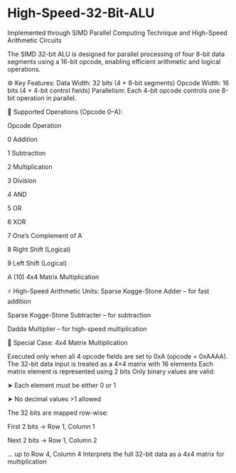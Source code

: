 # High-Speed-32-Bit-ALU
Implemented through SIMD Parallel Computing Technique and High-Speed Arithmetic Circuits

The SIMD 32-bit ALU is designed for parallel processing of four 8-bit data segments using a 16-bit opcode, enabling efficient arithmetic and logical operations.

⚙️ Key Features:
Data Width: 32 bits (4 × 8-bit segments)
Opcode Width: 16 bits (4 × 4-bit control fields)
Parallelism: Each 4-bit opcode controls one 8-bit operation in parallel.

🔢 Supported Operations (Opcode 0–A):

Opcode	Operation

0	      Addition

1      	Subtraction

2	      Multiplication

3	      Division

4	      AND

5	      OR

6	      XOR

7	      One’s Complement of A

8	      Right Shift (Logical)

9	      Left Shift (Logical)

A (10)	4x4 Matrix Multiplication




⚡ High-Speed Arithmetic Units:
Sparse Kogge-Stone Adder – for fast addition

Sparse Kogge-Stone Subtracter – for subtraction

Dadda Multiplier – for high-speed multiplication


🔄 Special Case: 4x4 Matrix Multiplication

Executed only when all 4 opcode fields are set to 0xA (opcode = 0xAAAA).
The 32-bit data input is treated as a 4×4 matrix with 16 elements
Each matrix element is represented using 2 bits
Only binary values are valid:

➤ Each element must be either 0 or 1

➤ No decimal values >1 allowed

The 32 bits are mapped row-wise:

First 2 bits → Row 1, Column 1

Next 2 bits → Row 1, Column 2

... up to Row 4, Column 4
Interprets the full 32-bit data as a 4x4 matrix for multiplication

